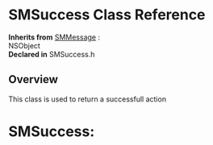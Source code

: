 # SMSuccess Class Reference

**Inherits from** <a href="../Classes/SMMessage.md">SMMessage</a> :   
NSObject  
**Declared in** SMSuccess.h  

## Overview

This class is used to return a successfull action

<h1>SMSuccess:</h1>

